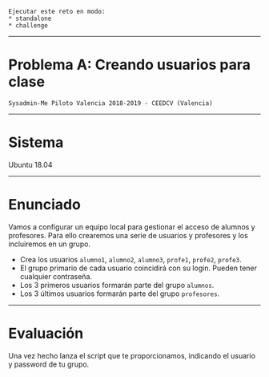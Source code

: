 
```
Ejecutar este reto en modo:
* standalone
* challenge
```

---
# Problema A: Creando usuarios para clase

```
Sysadmin-Me Piloto Valencia 2018-2019 - CEEDCV (Valencia)
```

---

# Sistema

Ubuntu 18.04

---

# Enunciado

Vamos a configurar un equipo local para gestionar el acceso de alumnos y profesores. Para ello crearemos una serie de usuarios y profesores y los incluiremos en un grupo.

* Crea los usuarios `alumno1`, `alumno2`, `alumno3`, `profe1`, `profe2`, `profe3`.
* El grupo primario de cada usuario coincidirá con su login. Pueden tener cualquier contraseña.
* Los 3 primeros usuarios formarán parte del grupo `alumnos`.
* Los 3 últimos usuarios formarán parte del grupo `profesores`.

---

# Evaluación

Una vez hecho lanza el script que te proporcionamos, indicando el usuario y password de tu grupo.
